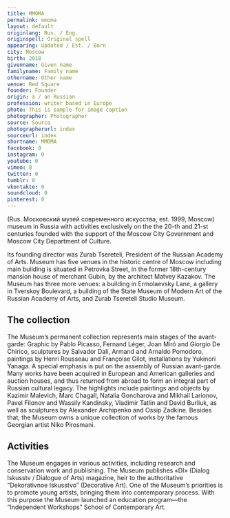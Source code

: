 ```yaml
---
title: MMOMA
permalink: mmoma
layout: default
originlang: Rus. / Eng.
originspell: Original spell
appearing: Updated / Est. / Born
city: Moscow
birth: 2018
givenname: Given name
familyname: Family name
othername: Other name
venue: Red Square
founder: Founder
origin: a / an Russian
profession: writer based in Europe
photo: This is sample for image caption
photographer: Photographer
source: Source
photographerurl: index
sourceurl: index
shortname: MMOMA
facebook: 0
instagram: 0
youtube: 0
vimeo: 0
twitter: 0
tumblr: 0
vkontakte: 0
soundcloud: 0
pinterest: 0
---
```


(Rus. Московский музей современного искусства, est. 1999, Moscow) museum in Russia with activities exclusively on the the 20-th and 21-st centuries founded with the support of the Moscow City Government and Moscow City Department of Culture.

Its founding director was Zurab Tsereteli, President of the Russian Academy of Arts. Museum has five venues in the historic centre of Moscow including main building is situated in Petrovka Street, in the former 18th-century mansion house of merchant Gubin, by the architect Matvey Kazakov. The Museum has three more venues: a building in Ermolaevsky Lane, a gallery in Tverskoy Boulevard, a building of the State Museum of Modern Art of the Russian Academy of Arts, and Zurab Tsereteli Studio Museum.

## The collection

The Museum’s permanent collection represents main stages of the avant-garde: Graphic by Pablo Picasso, Fernand Léger, Joan Miró and Giorgio De Chirico,  sculptures by Salvador Dalí, Armand and Arnaldo Pomodoro, paintings by Henri Rousseau and Françoise Gilot, installations by Yukinori Yanaga. A special emphasis is put on the assembly of Russian avant-garde. Many works have been acquired in European and American galleries and auction houses, and thus returned from abroad to form an integral part of Russian cultural legacy. The highlights include paintings and objects by Kazimir Malevich, Marc Chagall, Natalia Goncharova and Mikhail Larionov, Pavel Filonov and Wassily Kandinsky, Vladimir Tatlin and David Burliuk, as well as sculptures by Alexander Archipenko and Ossip Zadkine. Besides that, the Museum owns a unique collection of works by the famous Georgian artist Niko Pirosmani.

## Activities

The Museum engages in various activities, including research and conservation work and publishing. The Museum publishes «DI» (Dialog Iskusstv / Dialogue of Arts) magazine, heir to the authoritative “Dekorativnoe Iskusstvo” (Decorative Art). One of the Museum’s priorities is to promote young artists, bringing them into contemporary process. With this purpose the Museum launched an education program—the “Independent Workshops” School of Contemporary Art.
